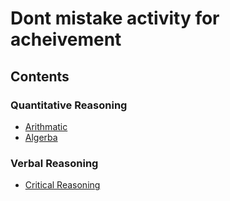 # Dont mistake activity for acheivement

## Contents

### Quantitative Reasoning

- [Arithmatic](quantitative-reasoning/arithmatic.md)
- [Algerba](quantitative-reasoning/algebra.md)

### Verbal Reasoning

- [Critical Reasoning](verbal-reasoning/critical-reasoning.md)

